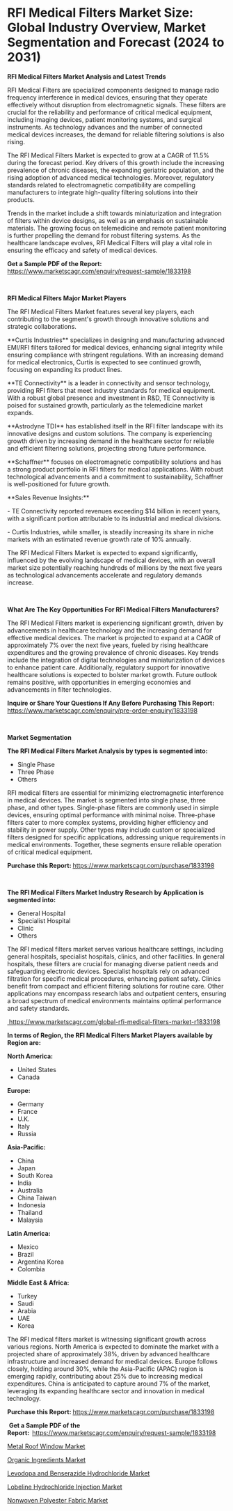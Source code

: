 <p><h1>RFI Medical Filters Market Size: Global Industry Overview, Market Segmentation and Forecast (2024 to 2031)</h1></p><p><strong>RFI Medical Filters Market Analysis and Latest Trends</strong></p>
<p><p>RFI Medical Filters are specialized components designed to manage radio frequency interference in medical devices, ensuring that they operate effectively without disruption from electromagnetic signals. These filters are crucial for the reliability and performance of critical medical equipment, including imaging devices, patient monitoring systems, and surgical instruments. As technology advances and the number of connected medical devices increases, the demand for reliable filtering solutions is also rising.</p><p>The RFI Medical Filters Market is expected to grow at a CAGR of 11.5% during the forecast period. Key drivers of this growth include the increasing prevalence of chronic diseases, the expanding geriatric population, and the rising adoption of advanced medical technologies. Moreover, regulatory standards related to electromagnetic compatibility are compelling manufacturers to integrate high-quality filtering solutions into their products. </p><p>Trends in the market include a shift towards miniaturization and integration of filters within device designs, as well as an emphasis on sustainable materials. The growing focus on telemedicine and remote patient monitoring is further propelling the demand for robust filtering systems. As the healthcare landscape evolves, RFI Medical Filters will play a vital role in ensuring the efficacy and safety of medical devices.</p></p>
<p><strong>Get a Sample PDF of the Report:&nbsp;</strong> <a href="https://www.marketscagr.com/enquiry/request-sample/1833198?utm_campaign=1126&utm_medium=2&utm_source=Github&utm_content=ia&utm_term=17102024&utm_id=rfi-medical-filters">https://www.marketscagr.com/enquiry/request-sample/1833198</a></p>
<p>&nbsp;</p>
<p><strong>RFI Medical Filters Major Market Players</strong></p>
<p><p>The RFI Medical Filters Market features several key players, each contributing to the segment's growth through innovative solutions and strategic collaborations. </p><p>**Curtis Industries** specializes in designing and manufacturing advanced EMI/RFI filters tailored for medical devices, enhancing signal integrity while ensuring compliance with stringent regulations. With an increasing demand for medical electronics, Curtis is expected to see continued growth, focusing on expanding its product lines.</p><p>**TE Connectivity** is a leader in connectivity and sensor technology, providing RFI filters that meet industry standards for medical equipment. With a robust global presence and investment in R&D, TE Connectivity is poised for sustained growth, particularly as the telemedicine market expands.</p><p>**Astrodyne TDI** has established itself in the RFI filter landscape with its innovative designs and custom solutions. The company is experiencing growth driven by increasing demand in the healthcare sector for reliable and efficient filtering solutions, projecting strong future performance.</p><p>**Schaffner** focuses on electromagnetic compatibility solutions and has a strong product portfolio in RFI filters for medical applications. With robust technological advancements and a commitment to sustainability, Schaffner is well-positioned for future growth.</p><p>**Sales Revenue Insights:** </p><p>- TE Connectivity reported revenues exceeding $14 billion in recent years, with a significant portion attributable to its industrial and medical divisions.</p><p>- Curtis Industries, while smaller, is steadily increasing its share in niche markets with an estimated revenue growth rate of 10% annually.</p><p>The RFI Medical Filters Market is expected to expand significantly, influenced by the evolving landscape of medical devices, with an overall market size potentially reaching hundreds of millions by the next five years as technological advancements accelerate and regulatory demands increase.</p></p>
<p>&nbsp;</p>
<p><strong>What Are The Key Opportunities For RFI Medical Filters Manufacturers?</strong></p>
<p><p>The RFI Medical Filters market is experiencing significant growth, driven by advancements in healthcare technology and the increasing demand for effective medical devices. The market is projected to expand at a CAGR of approximately 7% over the next five years, fueled by rising healthcare expenditures and the growing prevalence of chronic diseases. Key trends include the integration of digital technologies and miniaturization of devices to enhance patient care. Additionally, regulatory support for innovative healthcare solutions is expected to bolster market growth. Future outlook remains positive, with opportunities in emerging economies and advancements in filter technologies.</p></p>
<p><strong>Inquire or Share Your Questions If Any Before Purchasing This Report:</strong> <a href="https://www.marketscagr.com/enquiry/pre-order-enquiry/1833198?utm_campaign=1126&utm_medium=2&utm_source=Github&utm_content=ia&utm_term=17102024&utm_id=rfi-medical-filters">https://www.marketscagr.com/enquiry/pre-order-enquiry/1833198</a></p>
<p>&nbsp;</p>
<p><strong>Market Segmentation</strong></p>
<p><strong>The RFI Medical Filters Market Analysis by types is segmented into:</strong></p>
<p><ul><li>Single Phase</li><li>Three Phase</li><li>Others</li></ul></p>
<p><p>RFI medical filters are essential for minimizing electromagnetic interference in medical devices. The market is segmented into single phase, three phase, and other types. Single-phase filters are commonly used in simple devices, ensuring optimal performance with minimal noise. Three-phase filters cater to more complex systems, providing higher efficiency and stability in power supply. Other types may include custom or specialized filters designed for specific applications, addressing unique requirements in medical environments. Together, these segments ensure reliable operation of critical medical equipment.</p></p>
<p><strong>Purchase this Report:&nbsp;</strong><a href="https://www.marketscagr.com/purchase/1833198?utm_campaign=1126&utm_medium=2&utm_source=Github&utm_content=ia&utm_term=17102024&utm_id=rfi-medical-filters">https://www.marketscagr.com/purchase/1833198</a></p>
<p>&nbsp;</p>
<p><strong>The RFI Medical Filters Market Industry Research by Application is segmented into:</strong></p>
<p><ul><li>General Hospital</li><li>Specialist Hospital</li><li>Clinic</li><li>Others</li></ul></p>
<p><p>The RFI medical filters market serves various healthcare settings, including general hospitals, specialist hospitals, clinics, and other facilities. In general hospitals, these filters are crucial for managing diverse patient needs and safeguarding electronic devices. Specialist hospitals rely on advanced filtration for specific medical procedures, enhancing patient safety. Clinics benefit from compact and efficient filtering solutions for routine care. Other applications may encompass research labs and outpatient centers, ensuring a broad spectrum of medical environments maintains optimal performance and safety standards.</p></p>
<p><a href="https://www.marketscagr.com/global-rfi-medical-filters-market-r1833198?utm_campaign=1126&utm_medium=2&utm_source=Github&utm_content=ia&utm_term=17102024&utm_id=rfi-medical-filters">&nbsp;https://www.marketscagr.com/global-rfi-medical-filters-market-r1833198</a></p>
<p><strong>In terms of Region, the RFI Medical Filters Market Players available by Region are:</strong></p>
<p>
    <p> <strong> North America: </strong>
        <ul>
            <li>United States</li>
            <li>Canada</li>
        </ul>
        </p> 
    <p> <strong> Europe: </strong>
        <ul>
            <li>Germany</li>
            <li>France</li>
            <li>U.K.</li>
            <li>Italy</li>
            <li>Russia</li>
        </ul>
        </p> 
    <p> <strong> Asia-Pacific: </strong>
        <ul>
            <li>China</li>
            <li>Japan</li>
            <li>South Korea</li>
            <li>India</li>
            <li>Australia</li>
            <li>China Taiwan</li>
            <li>Indonesia</li>
            <li>Thailand</li>
            <li>Malaysia</li>
        </ul>
        </p> 
    <p> <strong> Latin America: </strong>
        <ul>
            <li>Mexico</li>
            <li>Brazil</li>
            <li>Argentina Korea</li>
            <li>Colombia</li>
        </ul>
        </p> 
    <p> <strong> Middle East & Africa: </strong>
        <ul>
            <li>Turkey</li>
            <li>Saudi</li>
            <li>Arabia</li>
            <li>UAE</li>
            <li>Korea</li>
        </ul>
    </p>
    </p>
<p><p>The RFI medical filters market is witnessing significant growth across various regions. North America is expected to dominate the market with a projected share of approximately 38%, driven by advanced healthcare infrastructure and increased demand for medical devices. Europe follows closely, holding around 30%, while the Asia-Pacific (APAC) region is emerging rapidly, contributing about 25% due to increasing medical expenditures. China is anticipated to capture around 7% of the market, leveraging its expanding healthcare sector and innovation in medical technology.</p></p>
<p><strong>Purchase this Report: </strong><a href="https://www.marketscagr.com/purchase/1833198?utm_campaign=1126&utm_medium=2&utm_source=Github&utm_content=ia&utm_term=17102024&utm_id=rfi-medical-filters">https://www.marketscagr.com/purchase/1833198</a></p>
<p>&nbsp;<strong>Get a Sample PDF of the Report:&nbsp;&nbsp;</strong><a href="https://www.marketscagr.com/enquiry/request-sample/1833198?utm_campaign=1126&utm_medium=2&utm_source=Github&utm_content=ia&utm_term=17102024&utm_id=rfi-medical-filters">https://www.marketscagr.com/enquiry/request-sample/1833198</a></p>
<p><strong></strong></p>
<p><p><a href="https://www.linkedin.com/pulse/metal-roof-window-market-global-regional-analysis-focus-region-bb2le?utm_campaign=1126&utm_medium=2&utm_source=Github&utm_content=ia&utm_term=17102024&utm_id=rfi-medical-filters">Metal Roof Window Market</a></p><p><a href="https://www.linkedin.com/pulse/organic-ingredients-market-essentials-key-players-demand-cjbnc?utm_campaign=1126&utm_medium=2&utm_source=Github&utm_content=ia&utm_term=17102024&utm_id=rfi-medical-filters">Organic Ingredients Market</a></p><p><a href="https://github.com/pzutterh2/Market-Research-Report-List-1/blob/main/levodopa-and-benserazide-hydrochloride-market.md?utm_campaign=1126&utm_medium=2&utm_source=Github&utm_content=ia&utm_term=17102024&utm_id=rfi-medical-filters">Levodopa and Benserazide Hydrochloride Market</a></p><p><a href="https://github.com/tealewe4ey/Market-Research-Report-List-1/blob/main/lobeline-hydrochloride-injection-market.md?utm_campaign=1126&utm_medium=2&utm_source=Github&utm_content=ia&utm_term=17102024&utm_id=rfi-medical-filters">Lobeline Hydrochloride Injection Market</a></p><p><a href="https://www.linkedin.com/pulse/nonwoven-polyester-fabric-market-growth-segmentation-regional-o3p4c?utm_campaign=1126&utm_medium=2&utm_source=Github&utm_content=ia&utm_term=17102024&utm_id=rfi-medical-filters">Nonwoven Polyester Fabric Market</a></p></p>